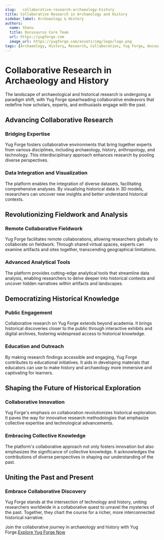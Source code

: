 ```yaml
---
slug:   collaborative-research-archaeology-history
title: Collaborative Research in Archaeology and History
sidebar_label: Archaeology & History
authors:
  name: Shanu
  title: Docusaurus Core Team
  url: https://yugforge.com
  image_url: https://yugforge.com/assets/img/logo/logo.png
tags: [Archaeology, History, Research, Collaboration, Yug Forge, docusaurus]
---
```


# Collaborative Research in Archaeology and History

The landscape of archaeological and historical research is undergoing a paradigm shift, with Yug Forge spearheading collaborative endeavors that redefine how scholars, experts, and enthusiasts engage with the past.

## Advancing Collaborative Research

### Bridging Expertise

Yug Forge fosters collaborative environments that bring together experts from various disciplines, including archaeology, history, anthropology, and technology. This interdisciplinary approach enhances research by pooling diverse perspectives.

### Data Integration and Visualization

The platform enables the integration of diverse datasets, facilitating comprehensive analyses. By visualizing historical data in 3D models, researchers can uncover new insights and better understand historical contexts.

## Revolutionizing Fieldwork and Analysis

### Remote Collaborative Fieldwork

Yug Forge facilitates remote collaborations, allowing researchers globally to collaborate on fieldwork. Through shared virtual spaces, experts can examine artifacts and sites together, transcending geographical limitations.

### Advanced Analytical Tools

The platform provides cutting-edge analytical tools that streamline data analysis, enabling researchers to delve deeper into historical contexts and uncover hidden narratives within artifacts and landscapes.

## Democratizing Historical Knowledge

### Public Engagement

Collaborative research on Yug Forge extends beyond academia. It brings historical discoveries closer to the public through interactive exhibits and digital archives, fostering widespread access to historical knowledge.

### Education and Outreach

By making research findings accessible and engaging, Yug Forge contributes to educational initiatives. It aids in developing materials that educators can use to make history and archaeology more immersive and captivating for learners.

## Shaping the Future of Historical Exploration

### Collaborative Innovation

Yug Forge's emphasis on collaboration revolutionizes historical exploration. It paves the way for innovative research methodologies that emphasize collective expertise and technological advancements.

### Embracing Collective Knowledge

The platform's collaborative approach not only fosters innovation but also emphasizes the significance of collective knowledge. It acknowledges the contributions of diverse perspectives in shaping our understanding of the past.

## Uniting the Past and Present

### Embrace Collaborative Discovery

Yug Forge stands at the intersection of technology and history, uniting researchers worldwide in a collaborative quest to unravel the mysteries of the past. Together, they chart the course for a richer, more interconnected historical narrative.

Join the collaborative journey in archaeology and history with Yug Forge.[Explore Yug Forge Now](https://www.yugforge.com)
